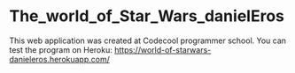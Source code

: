 # The_world_of_Star_Wars_danielEros

This web application was created at Codecool programmer school.
You can test the program on Heroku: https://world-of-starwars-danieleros.herokuapp.com/
